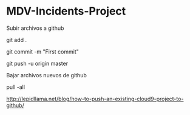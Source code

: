 # MDV-Incidents-Project

Subir archivos a github 

git add .

git commit -m "First commit"

git push -u origin master

Bajar archivos nuevos de github

pull -all


http://lepidllama.net/blog/how-to-push-an-existing-cloud9-project-to-github/
